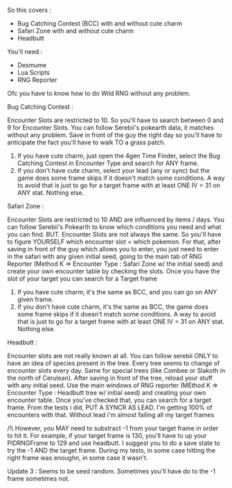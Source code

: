 So this covers :
- Bug Catching Contest (BCC) with and without cute charm
- Safari Zone with and without cute charm
- Headbutt

You'll need :
- Desmume
- Lua Scripts
- RNG Reporter

Ofc you have to know how to do Wild RNG without any problem.

Bug Catching Contest :

Encounter Slots are restricted to 10. So you'll have to search between 0 and 9 for Encounter Slots. You can follow Serebii's pokearth data, it matches without any problem.
Save in front of the guy the right day so you'll have to anticipate the fact you'll have to walk TO a grass patch.

1) If you have cute charm, just open the 4gen Time Finder, select the Bug Catching Contest in Encounter Type and search for ANY frame. 
2) If you don't have cute charm, select your lead (any or sync) but the game does some frame skips if it doesn't match some conditions. A way to avoid that is just to go for a target frame with at least ONE IV = 31 on ANY stat. Nothing else.



Safari Zone :

Encounter Slots are restricted to 10 AND are influenced by items / days. You can follow Serebii's Pokearth to know which conditions you need and what you can find.
BUT. Encounter Slots are not always the same. So you'll have to figure YOURSELF which encounter slot = which pokemon. 
For that, after saving in front of the guy which allows you to enter, you just need to enter in the safari with any given initial seed, going to the main tab of RNG Reporter (Method K => Encounter Type : Safari Zone w/ the initial seed) and create your own encounter table by checking the slots. Once you have the slot of your target you can search for a Target frame

1) If you have cute charm, it's the same as BCC, and you can go on ANY given frame.
2) If you don't have cute charm, it's the same as BCC, the game does some frame skips if it doesn't match some conditions. A way to avoid that is just to go for a target frame with at least ONE IV = 31 on ANY stat. Nothing else.




Headbutt : 

Encounter slots are not really known at all. You can follow serebii ONLY to have an idea of species present in the tree. Every tree seems to change of encounter slots every day. Same for special trees (like Combee or Slakoth in the north of Cerulean).
After saving in front of the tree, reload your stuff with any initial seed. Use the main windows of RNG reporter (MEthod K => Encounter Type : Headbutt tree w/ initial seed) and creating your own encounter table. Once you've checked that, you can search for a target frame.
From the tests i did, PUT A SYNCR AS LEAD. I'm getting 100% of encounters with that. Without lead i'm almost failing all my target frames

/!\ However, you MAY need to substract -1 from your target frame in order to hit it. For example, if your target frame is 130, you'll have to up your PIDRNGFrame to 129 and use headbutt. I suggest you to do a save state to try the -1 AND the target frame. During my tests, in some case hitting the right frame was enoughn, in some case it wasn't.

Update 3 : Seems to be seed random. Sometimes you'll have do to the -1 frame sometimes not.
